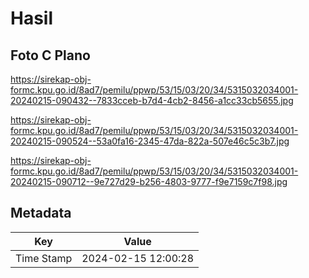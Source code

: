 # Hasil

## Foto C Plano

https://sirekap-obj-formc.kpu.go.id/8ad7/pemilu/ppwp/53/15/03/20/34/5315032034001-20240215-090432--7833cceb-b7d4-4cb2-8456-a1cc33cb5655.jpg

https://sirekap-obj-formc.kpu.go.id/8ad7/pemilu/ppwp/53/15/03/20/34/5315032034001-20240215-090524--53a0fa16-2345-47da-822a-507e46c5c3b7.jpg

https://sirekap-obj-formc.kpu.go.id/8ad7/pemilu/ppwp/53/15/03/20/34/5315032034001-20240215-090712--9e727d29-b256-4803-9777-f9e7159c7f98.jpg


## Metadata

| Key        | Value               |
| ---------- | ------------------- |
| Time Stamp | 2024-02-15 12:00:28 |



